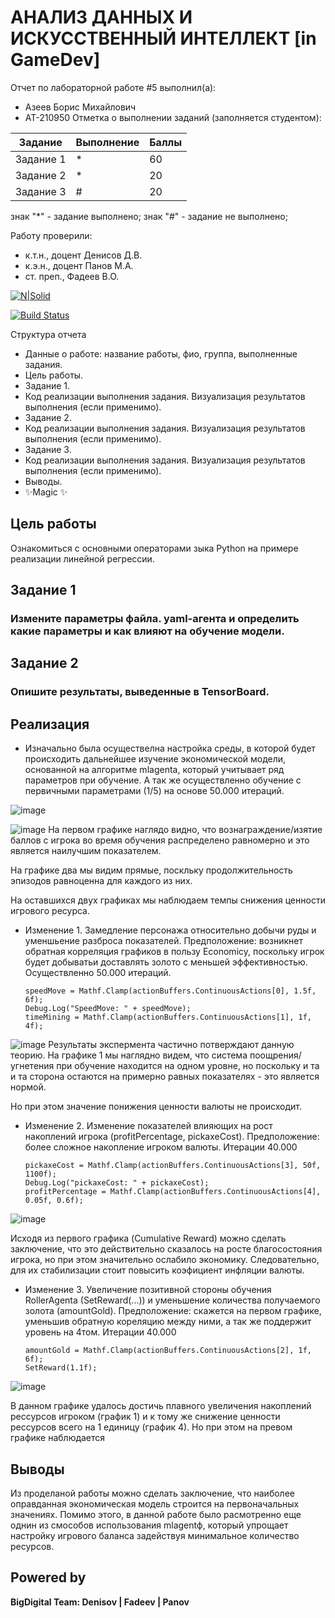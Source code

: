 # АНАЛИЗ ДАННЫХ И ИСКУССТВЕННЫЙ ИНТЕЛЛЕКТ [in GameDev]
Отчет по лабораторной работе #5 выполнил(а):
- Азеев Борис Михайлович
- АТ-210950
Отметка о выполнении заданий (заполняется студентом):

| Задание | Выполнение | Баллы |
| ------ | ------ | ------ |
| Задание 1 | * | 60 |
| Задание 2 | * | 20 |
| Задание 3 | # | 20 |

знак "*" - задание выполнено; знак "#" - задание не выполнено;

Работу проверили:
- к.т.н., доцент Денисов Д.В.
- к.э.н., доцент Панов М.А.
- ст. преп., Фадеев В.О.

[![N|Solid](https://cldup.com/dTxpPi9lDf.thumb.png)](https://nodesource.com/products/nsolid)

[![Build Status](https://travis-ci.org/joemccann/dillinger.svg?branch=master)](https://travis-ci.org/joemccann/dillinger)

Структура отчета

- Данные о работе: название работы, фио, группа, выполненные задания.
- Цель работы.
- Задание 1.
- Код реализации выполнения задания. Визуализация результатов выполнения (если применимо).
- Задание 2.
- Код реализации выполнения задания. Визуализация результатов выполнения (если применимо).
- Задание 3.
- Код реализации выполнения задания. Визуализация результатов выполнения (если применимо).
- Выводы.
- ✨Magic ✨

## Цель работы
Ознакомиться с основными операторами зыка Python на примере реализации линейной регрессии.

## Задание 1
### Измените параметры файла. yaml-агента и определить какие параметры и как влияют на обучение модели.
## Задание 2
### Опишите результаты, выведенные в TensorBoard.

## Реализация
- Изначально была осуществелна настройка среды, в которой будет происходить дальнейшее изучение экономической модели, основанной на алгоритме mlagenta, который учитывает ряд параметров при обучение. А так же осуществленно обучение с первичными параметрами (1/5) на основе 50.000 итераций.

![image](https://user-images.githubusercontent.com/114149527/205102984-26d466af-605c-4b8c-ad6d-5167c52e3052.png)

![image](https://user-images.githubusercontent.com/114149527/205111409-7a0c6ec8-1fff-4174-8e10-7f9edf5b829c.png)
На первом графике наглядо видно, что вознаграждение/изятие баллов с игрока во время обучения распределено равномерно и это является наилучшим показателем.

На графике два мы видим прямые, поскльку продолжительность эпизодов равноценна для каждого из них.

На оставшихся двух графиках мы наблюдаем темпы снижения ценности игрового ресурса.

- Изменение 1. Замедление персонажа относительно добычи руды и уменшьение разброса показателей. Предположение: возникнет обратная корреляция графиков в пользу Economicy, поскольку игрок будет добыватьи доставлять золото с меньшей эффективностью. Осуществленно 50.000 итераций.

      speedMove = Mathf.Clamp(actionBuffers.ContinuousActions[0], 1.5f, 6f);
      Debug.Log("SpeedMove: " + speedMove);
      timeMining = Mathf.Clamp(actionBuffers.ContinuousActions[1], 1f, 4f);

![image](https://user-images.githubusercontent.com/114149527/205115220-b8bcaa3c-8703-4db5-a81f-2ecfb3c47377.png)
Результаты экспермента частично потверждают данную теорию. На графике 1 мы наглядно видем, что система поощрения/угнетения при обучение находится на одном уровне, но поскольку и та и та сторона остаются на примерно равных показателях - это является нормой.

Но при этом значение понижения ценности валюты не происходит.


- Изменение 2. Изменение показателей влияющих на рост накоплений игрока (profitPercentage, pickaxeСost). Предположение: более сложное накопление игроком  валюты. Итерации 40.000
      
      pickaxeСost = Mathf.Clamp(actionBuffers.ContinuousActions[3], 50f, 1100f);
      Debug.Log("pickaxeСost: " + pickaxeСost);
      profitPercentage = Mathf.Clamp(actionBuffers.ContinuousActions[4], 0.05f, 0.6f);
      
![image](https://user-images.githubusercontent.com/114149527/205129591-6ce1314d-4893-4b48-94f4-53467101bcdc.png)

Исходя из первого графика (Cumulative Reward) можно сделать заключение, что это действительно сказалось на росте благосостояния игрока, но при этом значительно ослабило экономику. Следовательно, для их стабилизации стоит повысить коэфициент инфляции валюты.


- Изменение 3. Увеличение позитивной стороны обучения RollerAgenta (SetReward(...)) и уменьшение количества получаемого золота (amountGold). Предположение: скажется на первом графике, уменьшив обратную кореляцию между ними, а так же поддержит уровень на 4том. Итерации 40.000
      
      amountGold = Mathf.Clamp(actionBuffers.ContinuousActions[2], 1f, 6f);
      SetReward(1.1f);

![image](https://user-images.githubusercontent.com/114149527/205135407-6df681e7-46e7-4e18-9cdf-cd25b054e85f.png)

В данном графике удалось достичь плавного увеличения накоплений рессурсов игроком (график 1) и к тому же снижение ценности рессурсов всего на 1 единицу (график 4). Но при этом на превом графике наблюдается 



## Выводы
Из проделаной работы можно сделать заключение, что наиболее оправданная экономическая модель строится на первоначальных значениях. Помимо этого, в данной работе было расмотренно еще однин из смособов использования mlagentф, который упрощает настройку игрового баланса задействуя минимальное количество ресурсов.

## Powered by

**BigDigital Team: Denisov | Fadeev | Panov**
